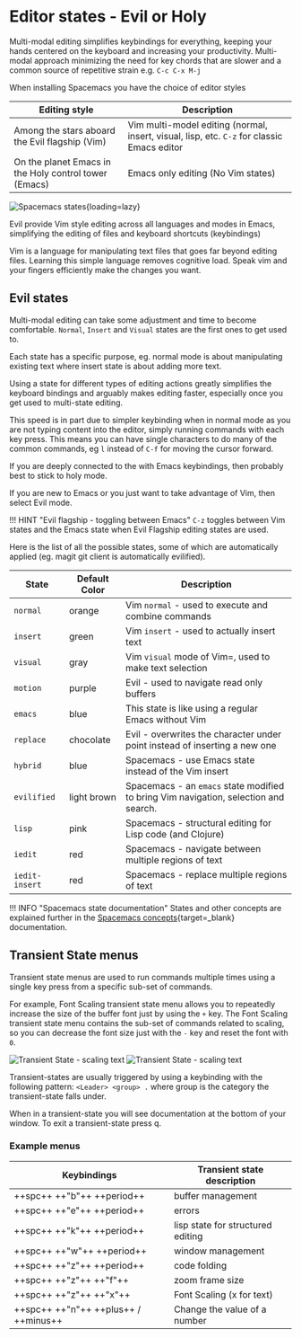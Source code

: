 # Editor states - Evil or Holy

Multi-modal editing simplifies keybindings for everything, keeping your hands centered on the keyboard and increasing your productivity.  Multi-modal approach minimizing the need for  key chords that are slower and a common source of repetitive strain e.g. `C-c C-x M-j`

When installing Spacemacs you have the choice of editor styles

| Editing style                                         | Description                                                                                |
|-------------------------------------------------------|--------------------------------------------------------------------------------------------|
| Among the stars aboard the Evil flagship (Vim)        | Vim multi-model editing (normal, insert, visual, lisp, etc. `C-z` for classic Emacs editor |
| On the planet Emacs in the Holy control tower (Emacs) | Emacs only editing (No Vim states)                                                         |

![Spacemacs states](https://github.com/practicalli/graphic-design/blob/live/editors/spacemacs/concepts/spacemacs-states-evil.png?raw=true){loading=lazy}

Evil provide Vim style editing across all languages and modes in Emacs, simplifying the editing of files and keyboard shortcuts (keybindings)

Vim is a language for manipulating text files that goes far beyond editing files.  Learning this simple language removes cognitive load.  Speak vim and your fingers efficiently make the changes you want.


## Evil states

Multi-modal editing can take some adjustment and time to become comfortable. `Normal`, `Insert` and `Visual` states are the first ones to get used to.

Each state has a specific purpose, eg. normal mode is about manipulating existing text where insert state is about adding more text.

Using a state for different types of editing actions greatly simplifies the keyboard bindings and arguably makes editing faster, especially once you get used to multi-state editing.

This speed is in part due to simpler keybinding when in normal mode as you are not typing content into the editor, simply running commands with each key press.  This means you can have single characters to do many of the common commands, eg `l` instead of `C-f` for moving the cursor forward.

If you are deeply connected to the with Emacs keybindings, then probably best to stick to holy mode.

If you are new to Emacs or you just want to take advantage of Vim, then select Evil mode.

!!! HINT "Evil flagship - toggling between Emacs"
    `C-z` toggles between Vim states and the Emacs state when Evil Flagship editing states are used.


Here is the list of all the possible states, some of which are automatically applied (eg. magit git client is automatically evilified).

| State          | Default Color | Description                                                                          |
|----------------|---------------|--------------------------------------------------------------------------------------|
| `normal`       | orange        | Vim `normal` - used to execute and combine commands                                  |
| `insert`       | green         | Vim `insert` - used to actually insert text                                          |
| `visual`       | gray          | Vim `visual` mode of Vim=, used to make text selection                               |
| `motion`       | purple        | Evil - used to navigate read only buffers                                            |
| `emacs`        | blue          | This state is like using a regular Emacs without Vim                                 |
| `replace`      | chocolate     | Evil - overwrites the character under point instead of inserting a new one           |
| `hybrid`       | blue          | Spacemacs - use Emacs state instead of the Vim insert                                |
| `evilified`    | light brown   | Spacemacs - an `emacs` state modified to bring Vim navigation, selection and search. |
| `lisp`         | pink          | Spacemacs - structural editing for Lisp code (and Clojure)                           |
| `iedit`        | red           | Spacemacs - navigate between multiple regions of text                                |
| `iedit-insert` | red           | Spacemacs - replace multiple regions of text                                         |

!!! INFO "Spacemacs state documentation"
    States and other concepts are explained further in the [Spacemacs concepts](https://github.com/syl20bnr/spacemacs/blob/develop/doc/DOCUMENTATION.org#editing-styles){target=_blank} documentation.


## Transient State menus

Transient state menus are used to run commands multiple times using a single key press from a specific sub-set of commands.

For example, Font Scaling transient state menu allows you to repeatedly increase the size of the buffer font just by using the `+` key.  The Font Scaling transient state menu contains the sub-set of commands related to scaling, so you can decrease the font size just with the `-` key and reset the font with `0`.

![Transient State - scaling text](https://github.com/practicalli/graphic-design/blob/live/editors/spacemacs/screenshots/menus/spacemacs-transient-state-scale-font-light.png?raw=true#only-light)
![Transient State - scaling text](https://github.com/practicalli/graphic-design/blob/live/editors/spacemacs/screenshots/menus/spacemacs-transient-state-scale-font-dark.png?raw=true#only-dark)

Transient-states are usually triggered by using a keybinding with the following pattern: `<Leader> <group> .` where group is the category the transient-state falls under.

When in a transient-state you will see documentation at the bottom of your window. To exit a transient-state press q.

### Example menus

| Keybindings                            | Transient state description           |
| -------------------------------------- | ------------------------------------- |
| ++spc++ ++"b"++ ++period++             | buffer management                     |
| ++spc++ ++"e"++ ++period++             | errors                                |
| ++spc++ ++"k"++ ++period++             | lisp state for structured editing     |
| ++spc++ ++"w"++ ++period++             | window management                     |
| ++spc++ ++"z"++ ++period++             | code folding                          |
| ++spc++ ++"z"++ ++"f"++                | zoom frame size                       |
| ++spc++ ++"z"++ ++"x"++                | Font Scaling (x for text)             |
| ++spc++ ++"n"++ ++plus++ / ++minus++   | Change the value of a number          |

